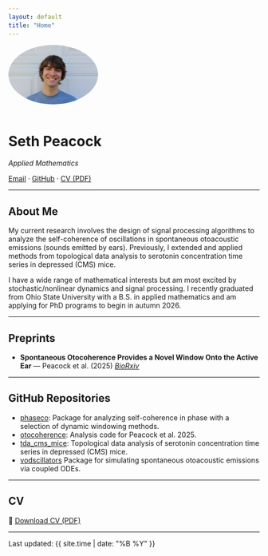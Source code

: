 ```yaml
---
layout: default
title: "Home"
---
```


<img src="/assets/profile.jpeg" alt="Profile picture" width="180" style="border-radius: 50%; margin-bottom: 1em;">

# Seth Peacock
_Applied Mathematics_

[Email](mailto:seththepeacock@example.com) · [GitHub](https://github.com/seththepeacock) · [CV (PDF)](/assets/CV.pdf)

---

## About Me

My current research involves the design of signal processing algorithms to analyze the self-coherence of oscillations in spontaneous otoacoustic emissions (sounds emitted by ears). Previously, I extended and applied methods from topological data analysis to serotonin concentration time series in depressed (CMS) mice.

I have a wide range of mathematical interests but am most excited by stochastic/nonlinear dynamics and signal processing. I recently graduated from Ohio State University with a B.S. in applied mathematics and am applying for PhD programs to begin in autumn 2026.

---

## Preprints

- **Spontaneous Otocoherence Provides a Novel Window Onto the Active Ear** — Peacock et al. (2025) [*BioRxiv*](https://seththepeacock.github.io)

---

## GitHub Repositories

- [phaseco](https://github.com/yourusername/repo-2): Package for analyzing self-coherence in phase with a selection of dynamic windowing methods.
- [otocoherence](https://github.com/yourusername/repo-1): Analysis code for Peacock et al. 2025.
- [tda_cms_mice](https://github.com/seththepeacock/cms_mice_data_processing): Topological data analysis of serotonin concentration time series in depressed (CMS) mice.
- [vodscillators](https://github.com/seththepeacock/vodscillators) Package for simulating spontaneous otoacoustic emissions via coupled ODEs.


---

## CV

📄 [Download CV (PDF)](/assets/CV.pdf)

---

Last updated: {{ site.time | date: "%B %Y" }}
